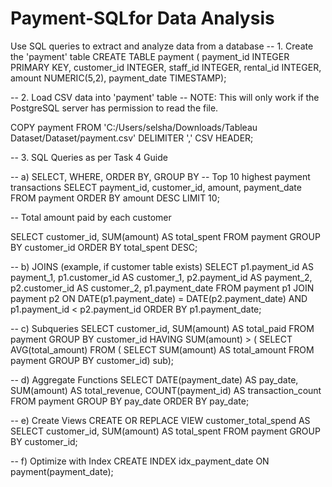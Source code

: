 # Payment-SQLfor Data Analysis
 Use SQL queries to extract and analyze data from a database
-- 1. Create the 'payment' table
CREATE TABLE payment (
    payment_id INTEGER PRIMARY KEY,
    customer_id INTEGER,
    staff_id INTEGER,
    rental_id INTEGER,
    amount NUMERIC(5,2),
    payment_date TIMESTAMP);

-- 2. Load CSV data into 'payment' table
-- NOTE: This will only work if the PostgreSQL server has permission to read the file.

COPY payment
FROM 'C:/Users/selsha/Downloads/Tableau Dataset/Dataset/payment.csv'
DELIMITER ','
CSV HEADER;

-- 3. SQL Queries as per Task 4 Guide

-- a) SELECT, WHERE, ORDER BY, GROUP BY
-- Top 10 highest payment transactions
SELECT payment_id, customer_id, amount, payment_date
FROM payment
ORDER BY amount DESC
LIMIT 10;


-- Total amount paid by each customer


SELECT customer_id, SUM(amount) AS total_spent
FROM payment
GROUP BY customer_id
ORDER BY total_spent DESC; 



-- b) JOINS (example, if customer table exists)
SELECT p1.payment_id AS payment_1,
       p1.customer_id AS customer_1,
       p2.payment_id AS payment_2,
       p2.customer_id AS customer_2,
       p1.payment_date
FROM payment p1
JOIN payment p2 
  ON DATE(p1.payment_date) = DATE(p2.payment_date)
 AND p1.payment_id < p2.payment_id
ORDER BY p1.payment_date;



-- c) Subqueries
SELECT customer_id, SUM(amount) AS total_paid
FROM payment
GROUP BY customer_id
HAVING SUM(amount) > (
    SELECT AVG(total_amount)
    FROM (
        SELECT SUM(amount) AS total_amount
        FROM payment
        GROUP BY customer_id) sub);



-- d) Aggregate Functions
SELECT DATE(payment_date) AS pay_date,
       SUM(amount) AS total_revenue,
       COUNT(payment_id) AS transaction_count
FROM payment
GROUP BY pay_date
ORDER BY pay_date;



-- e) Create Views
CREATE OR REPLACE VIEW customer_total_spend AS
SELECT customer_id, SUM(amount) AS total_spent
FROM payment
GROUP BY customer_id;



-- f) Optimize with Index
CREATE INDEX idx_payment_date ON payment(payment_date);

